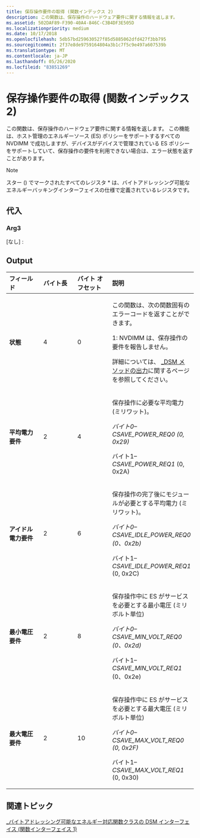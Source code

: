 ```yaml
---
title: 保存操作要件の取得 (関数インデックス 2)
description: この関数は、保存操作のハードウェア要件に関する情報を返します。
ms.assetid: 502DAF89-F390-40A4-846C-C3B4DF3E505D
ms.localizationpriority: medium
ms.date: 10/17/2018
ms.openlocfilehash: 5db57bd259630527f85d5885062dfd427f3bb795
ms.sourcegitcommit: 2f37e8de9759164804a3b1c7f5c9e497a607539b
ms.translationtype: MT
ms.contentlocale: ja-JP
ms.lasthandoff: 05/26/2020
ms.locfileid: "83851269"
---
```

# <a name="get-save-operation-requirements-function-index-2"></a>保存操作要件の取得 (関数インデックス 2)


この関数は、保存操作のハードウェア要件に関する情報を返します。 この機能は、ホスト管理のエネルギーソース (ES) ポリシーをサポートするすべての NVDIMM で成功しますが、デバイスがデバイスで管理されている ES ポリシーをサポートしていて、保存操作の要件を利用できない場合は、エラー状態を返すことがあります。

> [!NOTE]
> スター () でマークされたすべてのレジスタ \* は、バイトアドレッシング可能なエネルギーバッキングインターフェイスの仕様で定義されているレジスタです。

 

## <a name="span-idinputspanspan-idinputspanspan-idinputspaninput"></a><span id="Input"></span><span id="input"></span><span id="INPUT"></span>代入


### <a name="span-idarg3spanspan-idarg3spanspan-idarg3spanarg3"></a><span id="Arg3"></span><span id="arg3"></span><span id="ARG3"></span>Arg3

[なし] :

## <a name="span-idoutputspanspan-idoutputspanspan-idoutputspanoutput"></a><span id="Output"></span><span id="output"></span><span id="OUTPUT"></span>Output


<table>
<colgroup>
<col width="25%" />
<col width="25%" />
<col width="25%" />
<col width="25%" />
</colgroup>
<thead>
<tr class="header">
<th align="left">フィールド</th>
<th align="left">バイト長</th>
<th align="left">バイト オフセット</th>
<th align="left">説明</th>
</tr>
</thead>
<tbody>
<tr class="odd">
<td align="left"><strong>状態</strong></td>
<td align="left">4</td>
<td align="left">0</td>
<td align="left"><p>この関数は、次の関数固有のエラーコードを返すことができます。</p>
<p>1: NVDIMM は、保存操作の要件を報告しません。</p>
<p>詳細については、 <a href="-dsm-interface-for-byte-addressable-energy-backed-function-class--function-interface-1-.md" data-raw-source="[_DSM Method Output](-dsm-interface-for-byte-addressable-energy-backed-function-class--function-interface-1-.md)">_DSM メソッドの出力</a>に関するページを参照してください。</p></td>
</tr>
<tr class="even">
<td align="left"><strong>平均電力要件</strong></td>
<td align="left">2</td>
<td align="left">4</td>
<td align="left"><p>保存操作に必要な平均電力 (ミリワット)。</p>
<p><em>バイト0– <em>CSAVE_POWER_REQ0</em> (0, 0x29)</p>
<p></em>バイト1– <em>CSAVE_POWER_REQ1</em> (0, 0x2A)</p></td>
</tr>
<tr class="odd">
<td align="left"><strong>アイドル電力要件</strong></td>
<td align="left">2</td>
<td align="left">6</td>
<td align="left"><p>保存操作の完了後にモジュールが必要とする平均電力 (ミリワット)。</p>
<p><em>バイト0– <em>CSAVE_IDLE_POWER_REQ0</em> (0、0x2b)</p>
<p></em>バイト1– <em>CSAVE_IDLE_POWER_REQ1</em> (0, 0x2C)</p></td>
</tr>
<tr class="even">
<td align="left"><strong>最小電圧要件</strong></td>
<td align="left">2</td>
<td align="left">8</td>
<td align="left"><p>保存操作中に ES がサービスを必要とする最小電圧 (ミリボルト単位)</p>
<p><em>バイト0– <em>CSAVE_MIN_VOLT_REQ0</em> (0、0x2d)</p>
<p></em>バイト1– <em>CSAVE_MIN_VOLT_REQ1</em> (0、0x2e)</p></td>
</tr>
<tr class="odd">
<td align="left"><strong>最大電圧要件</strong></td>
<td align="left">2</td>
<td align="left">10</td>
<td align="left"><p>保存操作中に ES がサービスを必要とする最大電圧 (ミリボルト単位)</p>
<p><em>バイト0– <em>CSAVE_MAX_VOLT_REQ0</em> (0, 0x2F)</p>
<p></em>バイト1– <em>CSAVE_MAX_VOLT_REQ1</em> (0, 0x30)</p></td>
</tr>
</tbody>
</table>

 

## <a name="span-idrelated_topicsspanrelated-topics"></a><span id="related_topics"></span>関連トピック


[\_バイトアドレッシング可能なエネルギー対応関数クラスの DSM インターフェイス (関数インターフェイス 1)](-dsm-interface-for-byte-addressable-energy-backed-function-class--function-interface-1-.md)

 

 






